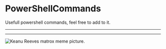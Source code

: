# PowerShellCommands
Usefull powershell commands, feel free to add to it. 

--------------------------------------------------------------------------------------------------------------------------------------------------------------------------------------------------------------------------------
________________________________________________________________________________________________________________________________________________________________________________________________________________________________




![Keanu Reeves matrox meme picture.](https://windowsbigot.files.wordpress.com/2015/04/matrixpowershell.jpg?w=1000&h=)
